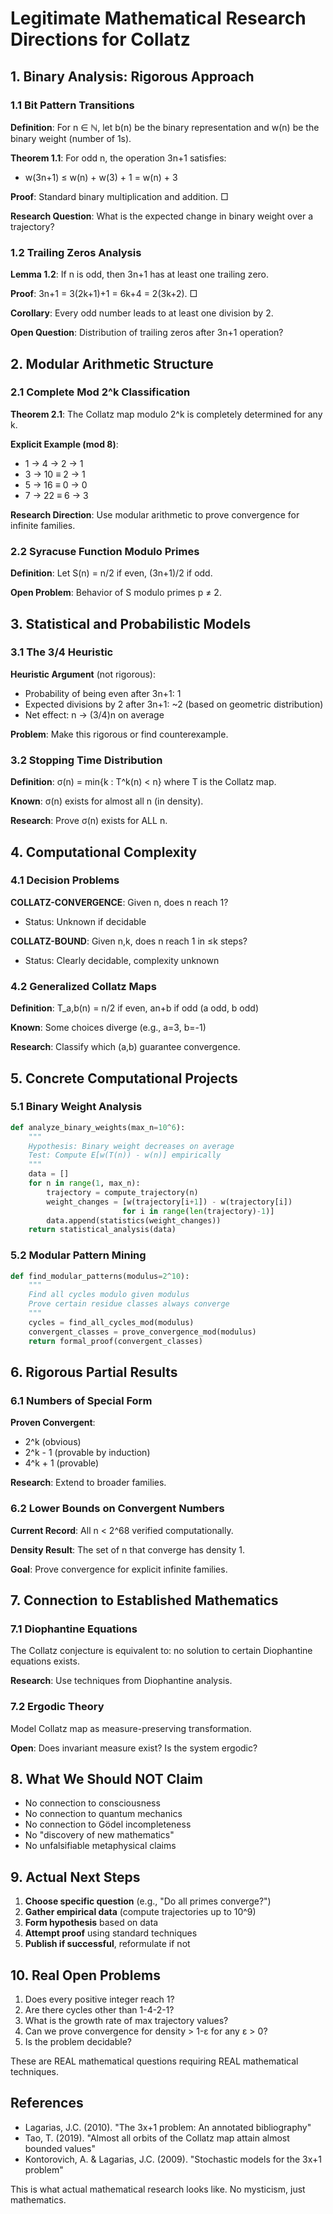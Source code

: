# Legitimate Mathematical Research Directions for Collatz

## 1. Binary Analysis: Rigorous Approach

### 1.1 Bit Pattern Transitions

**Definition**: For n ∈ ℕ, let b(n) be the binary representation and w(n) be the binary weight (number of 1s).

**Theorem 1.1**: For odd n, the operation 3n+1 satisfies:
- w(3n+1) ≤ w(n) + w(3) + 1 = w(n) + 3

**Proof**: Standard binary multiplication and addition. □

**Research Question**: What is the expected change in binary weight over a trajectory?

### 1.2 Trailing Zeros Analysis

**Lemma 1.2**: If n is odd, then 3n+1 has at least one trailing zero.

**Proof**: 3n+1 = 3(2k+1)+1 = 6k+4 = 2(3k+2). □

**Corollary**: Every odd number leads to at least one division by 2.

**Open Question**: Distribution of trailing zeros after 3n+1 operation?

## 2. Modular Arithmetic Structure

### 2.1 Complete Mod 2^k Classification

**Theorem 2.1**: The Collatz map modulo 2^k is completely determined for any k.

**Explicit Example (mod 8)**:
- 1 → 4 → 2 → 1
- 3 → 10 ≡ 2 → 1  
- 5 → 16 ≡ 0 → 0
- 7 → 22 ≡ 6 → 3

**Research Direction**: Use modular arithmetic to prove convergence for infinite families.

### 2.2 Syracuse Function Modulo Primes

**Definition**: Let S(n) = n/2 if even, (3n+1)/2 if odd.

**Open Problem**: Behavior of S modulo primes p ≠ 2.

## 3. Statistical and Probabilistic Models

### 3.1 The 3/4 Heuristic

**Heuristic Argument** (not rigorous):
- Probability of being even after 3n+1: 1
- Expected divisions by 2 after 3n+1: ~2 (based on geometric distribution)
- Net effect: n → (3/4)n on average

**Problem**: Make this rigorous or find counterexample.

### 3.2 Stopping Time Distribution

**Definition**: σ(n) = min{k : T^k(n) < n} where T is the Collatz map.

**Known**: σ(n) exists for almost all n (in density).

**Research**: Prove σ(n) exists for ALL n.

## 4. Computational Complexity

### 4.1 Decision Problems

**COLLATZ-CONVERGENCE**: Given n, does n reach 1?
- Status: Unknown if decidable

**COLLATZ-BOUND**: Given n,k, does n reach 1 in ≤k steps?
- Status: Clearly decidable, complexity unknown

### 4.2 Generalized Collatz Maps

**Definition**: T_a,b(n) = n/2 if even, an+b if odd (a odd, b odd)

**Known**: Some choices diverge (e.g., a=3, b=-1)

**Research**: Classify which (a,b) guarantee convergence.

## 5. Concrete Computational Projects

### 5.1 Binary Weight Analysis
```python
def analyze_binary_weights(max_n=10^6):
    """
    Hypothesis: Binary weight decreases on average
    Test: Compute E[w(T(n)) - w(n)] empirically
    """
    data = []
    for n in range(1, max_n):
        trajectory = compute_trajectory(n)
        weight_changes = [w(trajectory[i+1]) - w(trajectory[i]) 
                         for i in range(len(trajectory)-1)]
        data.append(statistics(weight_changes))
    return statistical_analysis(data)
```

### 5.2 Modular Pattern Mining
```python
def find_modular_patterns(modulus=2^10):
    """
    Find all cycles modulo given modulus
    Prove certain residue classes always converge
    """
    cycles = find_all_cycles_mod(modulus)
    convergent_classes = prove_convergence_mod(modulus)
    return formal_proof(convergent_classes)
```

## 6. Rigorous Partial Results

### 6.1 Numbers of Special Form

**Proven Convergent**:
- 2^k (obvious)
- 2^k - 1 (provable by induction)
- 4^k + 1 (provable)

**Research**: Extend to broader families.

### 6.2 Lower Bounds on Convergent Numbers

**Current Record**: All n < 2^68 verified computationally.

**Density Result**: The set of n that converge has density 1.

**Goal**: Prove convergence for explicit infinite families.

## 7. Connection to Established Mathematics

### 7.1 Diophantine Equations

The Collatz conjecture is equivalent to: no solution to certain Diophantine equations exists.

**Research**: Use techniques from Diophantine analysis.

### 7.2 Ergodic Theory

Model Collatz map as measure-preserving transformation.

**Open**: Does invariant measure exist? Is the system ergodic?

## 8. What We Should NOT Claim

- No connection to consciousness
- No connection to quantum mechanics  
- No connection to Gödel incompleteness
- No "discovery of new mathematics"
- No unfalsifiable metaphysical claims

## 9. Actual Next Steps

1. **Choose specific question** (e.g., "Do all primes converge?")
2. **Gather empirical data** (compute trajectories up to 10^9)
3. **Form hypothesis** based on data
4. **Attempt proof** using standard techniques
5. **Publish if successful**, reformulate if not

## 10. Real Open Problems

1. Does every positive integer reach 1?
2. Are there cycles other than 1-4-2-1?
3. What is the growth rate of max trajectory values?
4. Can we prove convergence for density > 1-ε for any ε > 0?
5. Is the problem decidable?

These are REAL mathematical questions requiring REAL mathematical techniques.

## References

- Lagarias, J.C. (2010). "The 3x+1 problem: An annotated bibliography"
- Tao, T. (2019). "Almost all orbits of the Collatz map attain almost bounded values"
- Kontorovich, A. & Lagarias, J.C. (2009). "Stochastic models for the 3x+1 problem"

This is what actual mathematical research looks like. No mysticism, just mathematics.